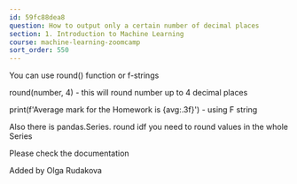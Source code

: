 ```yaml
---
id: 59fc88dea8
question: How to output only a certain number of decimal places
section: 1. Introduction to Machine Learning
course: machine-learning-zoomcamp
sort_order: 550
---
```


You can use round() function or f-strings

round(number, 4)  - this will round number up to 4 decimal places

print(f'Average mark for the Homework is {avg:.3f}') - using F string

Also there is pandas.Series. round idf you need to round values in the whole Series

Please check the documentation

Added by Olga Rudakova

